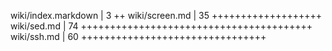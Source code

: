  wiki/index.markdown            |    3 ++
 wiki/screen.md                 |   35 +++++++++++++++++++
 wiki/sed.md                    |   74 ++++++++++++++++++++++++++++++++++++++++
 wiki/ssh.md                    |   60 ++++++++++++++++++++++++++++++++
